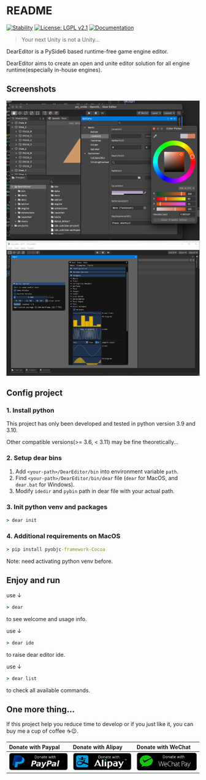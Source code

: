 # README

[![Stability](https://img.shields.io/badge/Stability-WIP-lightgrey.svg)](https://github.com/MuSmile/DearEditor)
[![License: LGPL v2.1](https://img.shields.io/badge/License-LGPL_v2.1-blue.svg)](https://www.gnu.org/licenses/lgpl-2.1)
[![Documentation](https://img.shields.io/badge/Docs-Click_Me-brightgreen.svg)](https://musmile.github.io/DearDoc/)

> Your next Unity is not a Unity...

DearEditor is a PySide6 based runtime-free game engine editor.

DearEditor aims to create an open and unite editor solution for all engine runtime(especially in-house engines).


## Screenshots
![screenshot](docs/_static/screenshots/p1.png)
![screenshot](docs/_static/screenshots/p2.png)


## Config project
### 1. Install python
This project has only been developed and tested in python version 3.9 and 3.10.

Other compatible versions(>= 3.6, < 3.11) may be fine theoretically...

### 2. Setup dear bins
1. Add `<your-path>/DearEditor/bin` into environment variable `path`.
2. Find `<your-path>/DearEditor/bin/dear` file (`dear` for MacOS, and `dear.bat` for Windows).
3. Modify `idedir` and `pybin` path in dear file with your actual path.

### 3. Init python venv and packages
```bat
> dear init
```

### 4. Additional requirements on MacOS
```bat
> pip install pyobjc-framework-Cocoa
```
Note: need activating python venv before.


## Enjoy and run
use ↓

```bat
> dear
```
to see welcome and usage info.

use ↓

```bat
> dear ide
```
to raise dear editor ide.

use ↓

```bat
> dear list
```
to check all available commands.


## One more thing...
If this project help you reduce time to develop or if you just like it, you can buy me a cup of coffee ☕😉.

Donate with Paypal|Donate with Alipay|Donate with WeChat
:-----------------|:-----------------|:-----------------
[![donate_paypal](docs/_static/donate/donate_paypal.png)](https://paypal.me/kakikodesu)|[![donate_alipay](docs/_static/donate/donate_alipay.png)](https://raw.githubusercontent.com/MuSmile/DearEditor/master/docs/_static/donate/qrcode_alipay.jpeg)|[![donate_wechatpay](docs/_static/donate/donate_wechatpay.png)](https://raw.githubusercontent.com/MuSmile/DearEditor/master/docs/_static/donate/qrcode_wechatpay.jpeg)
